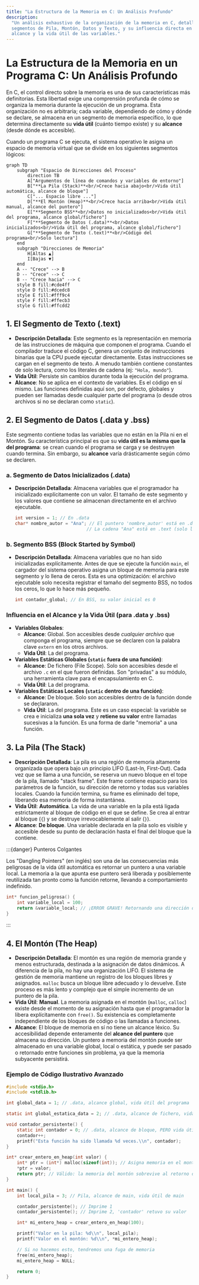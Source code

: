 ```yaml
---
title: "La Estructura de la Memoria en C: Un Análisis Profundo"
description:
  "Un análisis exhaustivo de la organización de la memoria en C, detallando los
  segmentos de Pila, Montón, Datos y Texto, y su influencia directa en el
  alcance y la vida útil de las variables."
---
```


# La Estructura de la Memoria en un Programa C: Un Análisis Profundo

En C, el control directo sobre la memoria es una de sus características más
definitorias. Esta libertad exige una comprensión profunda de cómo se organiza
la memoria durante la ejecución de un programa. Esta organización no es
arbitraria; cada variable, dependiendo de cómo y dónde se declare, se almacena
en un segmento de memoria específico, lo que determina directamente su **vida
útil** (cuánto tiempo existe) y su **alcance** (desde dónde es accesible).

Cuando un programa C se ejecuta, el sistema operativo le asigna un espacio de
memoria virtual que se divide en los siguientes segmentos lógicos:

```{mermaid}
graph TD
    subgraph "Espacio de Direcciones del Proceso"
        direction TB
        A["Argumentos de línea de comandos y variables de entorno"]
        B["**La Pila (Stack)**<br/>Crece hacia abajo<br/>Vida útil automática, alcance de bloque"]
        C["... Espacio libre ..."]
        D["**El Montón (Heap)**<br/>Crece hacia arriba<br/>Vida útil manual, alcance del puntero"]
        E["**Segmento BSS**<br/>Datos no inicializados<br/>Vida útil del programa, alcance global/fichero"]
        F["**Segmento de Datos (.data)**<br/>Datos inicializados<br/>Vida útil del programa, alcance global/fichero"]
        G["**Segmento de Texto (.text)**<br/>Código del programa<br/>Solo lectura"]
    end
    subgraph "Direcciones de Memoria"
        H[Altas ▲]
        I[Bajas ▼]
    end
    A -- "Crece" --> B
    D -- "Crece" --> C
    B -- "Crece hacia" --> C
    style B fill:#cde4ff
    style D fill:#dcedc8
    style E fill:#fff9c4
    style F fill:#ffecb3
    style G fill:#ffcdd2
```

## 1. El Segmento de Texto (.text)

- **Descripción Detallada**: Este segmento es la representación en memoria de
  las instrucciones de máquina que componen el programa. Cuando el compilador
  traduce el código C, genera un conjunto de instrucciones binarias que la CPU
  puede ejecutar directamente. Estas instrucciones se cargan en el segmento de
  texto. A menudo también contiene constantes de solo lectura, como los
  literales de cadena (ej: `"Hola, mundo"`).
- **Vida Útil**: Persiste sin cambios durante toda la ejecución del programa.
- **Alcance**: No se aplica en el contexto de variables. Es el código en sí
  mismo. Las funciones definidas aquí son, por defecto, globales y pueden ser
  llamadas desde cualquier parte del programa (o desde otros archivos si no se
  declaran como `static`).

## 2. El Segmento de Datos (.data y .bss)

Este segmento contiene todas las variables que no están en la Pila ni en el
Montón. Su característica principal es que su **vida útil es la misma que la del
programa**: se crean cuando el programa se carga y se destruyen cuando termina.
Sin embargo, su **alcance** varía drásticamente según cómo se declaren.

### a. Segmento de Datos Inicializados (.data)

- **Descripción Detallada**: Almacena variables que el programador ha
  inicializado explícitamente con un valor. El tamaño de este segmento y los
  valores que contiene se almacenan directamente en el archivo ejecutable.
  ```c
  int version = 1; // En .data
  char* nombre_autor = "Ana"; // El puntero 'nombre_autor' está en .data
                             // La cadena "Ana" está en .text (solo lectura)
  ```

### b. Segmento BSS (Block Started by Symbol)

- **Descripción Detallada**: Almacena variables que no han sido inicializadas
  explícitamente. Antes de que se ejecute la función `main`, el cargador del
  sistema operativo asigna un bloque de memoria para este segmento y lo llena de
  ceros. Esta es una optimización: el archivo ejecutable solo necesita registrar
  el tamaño del segmento BSS, no todos los ceros, lo que lo hace más pequeño.
  ```c
  int contador_global; // En BSS, su valor inicial es 0
  ```

### Influencia en el Alcance y la Vida Útil (para .data y .bss)

- **Variables Globales**:
  - **Alcance**: Global. Son accesibles desde _cualquier archivo_ que componga
    el programa, siempre que se declaren con la palabra clave `extern` en los
    otros archivos.
  - **Vida Útil**: La del programa.
- **Variables Estáticas Globales (`static` fuera de una función)**:
  - **Alcance**: De fichero (File Scope). Solo son accesibles desde el archivo
    `.c` en el que fueron definidas. Son "privadas" a su módulo, una herramienta
    clave para el encapsulamiento en C.
  - **Vida Útil**: La del programa.
- **Variables Estáticas Locales (`static` dentro de una función)**:
  - **Alcance**: De bloque. Solo son accesibles dentro de la función donde se
    declararon.
  - **Vida Útil**: La del programa. Este es un caso especial: la variable se
    crea e inicializa **una sola vez** y **retiene su valor** entre llamadas
    sucesivas a la función. Es una forma de darle "memoria" a una función.

## 3. La Pila (The Stack)

- **Descripción Detallada**: La pila es una región de memoria altamente
  organizada que opera bajo un principio LIFO (Last-In, First-Out). Cada vez que
  se llama a una función, se reserva un nuevo bloque en el tope de la pila,
  llamado "stack frame". Este frame contiene espacio para los parámetros de la
  función, su dirección de retorno y todas sus variables locales. Cuando la
  función termina, su frame es eliminado del tope, liberando esa memoria de
  forma instantánea.
- **Vida Útil**: **Automática**. La vida de una variable en la pila está ligada
  estrictamente al bloque de código en el que se define. Se crea al entrar al
  bloque (`{`) y se destruye irrevocablemente al salir (`}`).
- **Alcance**: **De bloque**. Una variable declarada en la pila solo es visible
  y accesible desde su punto de declaración hasta el final del bloque que la
  contiene.

:::{danger} Punteros Colgantes

Los "Dangling Pointers" (en inglés) son una de las consecuencias más peligrosas
de la vida útil automática es retornar un puntero a una variable local. La
memoria a la que apunta ese puntero será liberada y posiblemente reutilizada tan
pronto como la función retorne, llevando a comportamiento indefinido.

```c
int* funcion_peligrosa() {
    int variable_local = 100;
    return &variable_local; // ¡ERROR GRAVE! Retornando una dirección de la pila.
}
```

:::

## 4. El Montón (The Heap)

- **Descripción Detallada**: El montón es una región de memoria grande y menos
  estructurada, destinada a la asignación de datos dinámicos. A diferencia de la
  pila, no hay una organización LIFO. El sistema de gestión de memoria mantiene
  un registro de los bloques libres y asignados. `malloc` busca un bloque libre
  adecuado y lo devuelve. Este proceso es más lento y complejo que el simple
  incremento de un puntero de la pila.
- **Vida Útil**: **Manual**. La memoria asignada en el montón (`malloc`,
  `calloc`) existe desde el momento de su asignación hasta que el programador la
  libera explícitamente con `free()`. Su existencia es completamente
  independiente de los bloques de código o las llamadas a funciones.
- **Alcance**: El bloque de memoria en sí no tiene un alcance léxico. Su
  accesibilidad depende enteramente del **alcance del puntero** que almacena su
  dirección. Un puntero a memoria del montón puede ser almacenado en una
  variable global, local o estática, y puede ser pasado o retornado entre
  funciones sin problema, ya que la memoria subyacente persistirá.

### Ejemplo de Código Ilustrativo Avanzado

```c
#include <stdio.h>
#include <stdlib.h>

int global_data = 1; // .data, alcance global, vida útil del programa

static int global_estatica_data = 2; // .data, alcance de fichero, vida útil del programa

void contador_persistente() {
    static int contador = 0; // .data, alcance de bloque, PERO vida útil del programa
    contador++;
    printf("Esta función ha sido llamada %d veces.\\n", contador);
}

int* crear_entero_en_heap(int valor) {
    int* ptr = (int*) malloc(sizeof(int)); // Asigna memoria en el montón
    *ptr = valor;
    return ptr; // Válido: la memoria del montón sobrevive al retorno de la función
}

int main() {
    int local_pila = 3; // Pila, alcance de main, vida útil de main

    contador_persistente(); // Imprime 1
    contador_persistente(); // Imprime 2, 'contador' retuvo su valor

    int* mi_entero_heap = crear_entero_en_heap(100);

    printf("Valor en la pila: %d\\n", local_pila);
    printf("Valor en el montón: %d\\n", *mi_entero_heap);

    // Si no hacemos esto, tendremos una fuga de memoria
    free(mi_entero_heap);
    mi_entero_heap = NULL;

    return 0;
}
```
